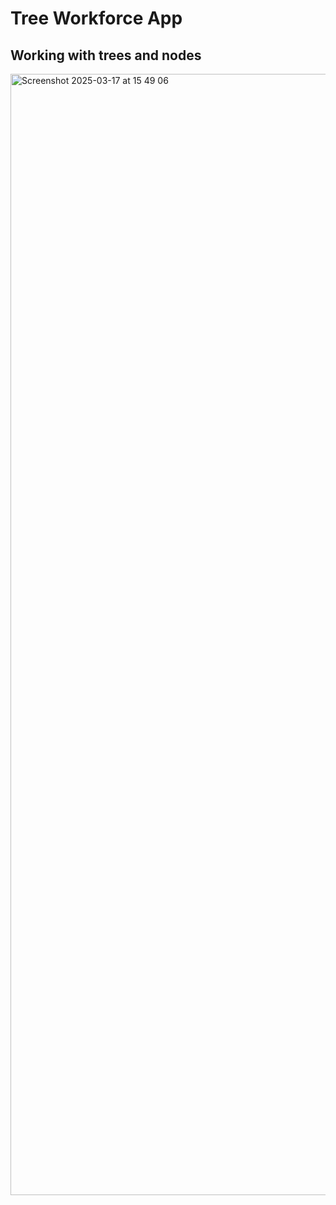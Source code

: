 # Tree Workforce App

## Working with trees and nodes

<img width="1794" alt="Screenshot 2025-03-17 at 15 49 06" src="https://github.com/user-attachments/assets/5085aa4b-6120-404e-ad17-5cf57889deba" />
